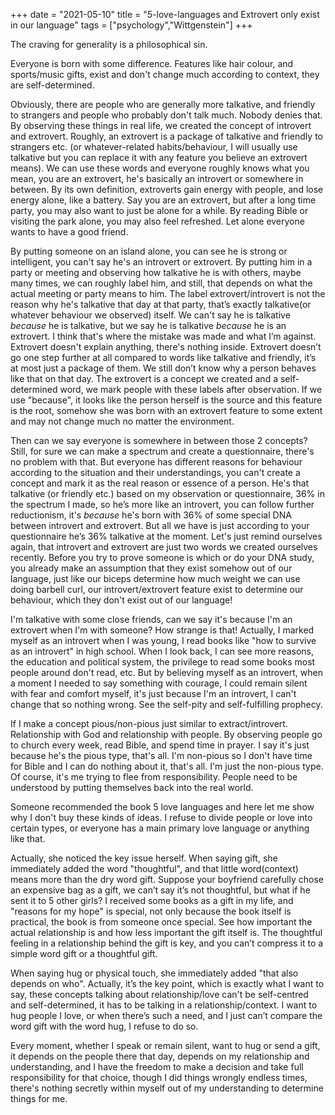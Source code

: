 +++
date = "2021-05-10"
title = "5-love-languages and Extrovert only exist in our language"
tags = ["psychology","Wittgenstein"]
+++

The craving for generality is a philosophical sin.

Everyone is born with some difference. Features like hair colour, and sports/music gifts, exist and don't change much according to context, they are self-determined.

Obviously, there are people who are generally more talkative, and friendly to strangers and people who probably don't talk much. Nobody denies that. By observing these things in real life, we created the concept of introvert and extrovert. Roughly, an extrovert is a package of talkative and friendly to strangers etc. (or whatever-related habits/behaviour, I will usually use talkative but you can replace it with any feature you believe an extrovert means). We can use these words and everyone roughly knows what you mean, you are an extrovert, he's basically an introvert or somewhere in between.
By its own definition, extroverts gain energy with people, and lose energy alone, like a battery. Say you are an extrovert, but after a long time party, you may also want to just be alone for a while. By reading Bible or visiting the park alone, you may also feel refreshed. Let alone everyone wants to have a good friend.

By putting someone on an island alone, you can see he is strong or intelligent, you can't say he's an introvert or extrovert. 
By putting him in a party or meeting and observing how talkative he is with others, maybe many times, we can roughly label him, and still, that depends on what the actual meeting or party means to him. The label extrovert/introvert is not the reason why he's talkative that day at that party, that’s exactly talkative(or whatever behaviour we observed) itself. 
We can't say he is talkative *because* he is talkative, but we say he is talkative *because* he is an extrovert. I think that's where the mistake was made and what I’m against. Extrovert doesn't explain anything, there's nothing inside. Extrovert doesn’t go one step further at all compared to words like talkative and friendly, it’s at most just a package of them. We still don’t know why a person behaves like that on that day. The extrovert is a concept we created and a self-determined word, we mark people with these labels after observation. If we use "because", it looks like the person herself is the source and this feature is the root, somehow she was born with an extrovert feature to some extent and may not change much no matter the environment.

Then can we say everyone is somewhere in between those 2 concepts? Still, for sure we can make a spectrum and create a questionnaire, there's no problem with that. But everyone has different reasons for behaviour according to the situation and their understandings, you can't create a concept and mark it as the real reason or essence of a person. He's that talkative (or friendly etc.) based on my observation or questionnaire, 36% in the spectrum I made, so he’s more like an introvert, you can follow further reductionism, it's *because* he's born with 36% of some special DNA between introvert and extrovert. But all we have is just according to your questionnaire he’s 36% talkative at the moment. Let's just remind ourselves again, that introvert and extrovert are just two words we created ourselves recently. Before you try to prove someone is which or do your DNA study, you already make an assumption that they exist somehow out of our language, just like our biceps determine how much weight we can use doing barbell curl, our introvert/extrovert feature exist to determine our behaviour, which they don't exist out of our language!

I'm talkative with some close friends, can we say it's because I'm an extrovert when I'm with someone? How strange is that! Actually, I marked myself as an introvert when I was young, I read books like "how to survive as an introvert" in high school. When I look back, I can see more reasons, the education and political system, the privilege to read some books most people around don't read, etc. But by believing myself as an introvert, when a moment I needed to say something with courage, I could remain silent with fear and comfort myself, it's just because I'm an introvert, I can't change that so nothing wrong. See the self-pity and self-fulfilling prophecy.

If I make a concept pious/non-pious just similar to extract/introvert. Relationship with God and relationship with people. By observing people go to church every week, read Bible, and spend time in prayer. I say it's just because he's the pious type, that's all. I'm non-pious so I don't have time for Bible and I can do nothing about it, that's all. I'm just the non-pious type. Of course, it's me trying to flee from responsibility. People need to be understood by putting themselves back into the real world.

Someone recommended the book 5 love languages and here let me show why I don't buy these kinds of ideas. I refuse to divide people or love into certain types, or everyone has a main primary love language or anything like that.

Actually, she noticed the key issue herself. When saying gift, she immediately added the word "thoughtful", and that little word(context) means more than the dry word gift. Suppose your boyfriend carefully chose an expensive bag as a gift, we can’t say it’s not thoughtful, but what if he sent it to 5 other girls? I received some books as a gift in my life, and "reasons for my hope" is special, not only because the book itself is practical, the book is from someone once special. See how important the actual relationship is and how less important the gift itself is. The thoughtful feeling in a relationship behind the gift is key, and you can’t compress it to a simple word gift or a thoughtful gift.

When saying hug or physical touch, she immediately added "that also depends on who". Actually, it’s the key point, which is exactly what I want to say, these concepts talking about relationship/love can't be self-centred and self-determined, it has to be talking in a relationship/context. I want to hug people I love, or when there’s such a need, and I just can’t compare the word gift with the word hug, I refuse to do so.

Every moment, whether I speak or remain silent, want to hug or send a gift, it depends on the people there that day, depends on my relationship and understanding, and I have the freedom to make a decision and take full responsibility for that choice, though I did things wrongly endless times, there's nothing secretly within myself out of my understanding to determine things for me.

